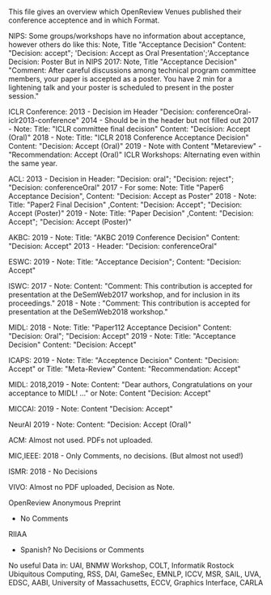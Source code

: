This file gives an overview which OpenReview Venues published their conference acceptence and in which Format.

NIPS:
Some groups/workshops have no information about acceptance, however others do like this:
Note, Title "Acceptance Decision"
Content: "Decision: accept"; 'Decision: Accept as Oral Presentation';'Acceptance Decision: Poster
But in NIPS 2017:
Note, Title "Acceptance Decision"
"Comment: After careful discussions among technical program committee members, your paper is accepted as a poster. You have 2 min for a lightening talk and your poster is scheduled to present in the poster session."

ICLR Conference:
2013 - Decision im Header "Decision: conferenceOral-iclr2013-conference"
2014 - Should be in the header but not filled out
2017 - Note: Title: "ICLR committee final decision" Content: "Decision: Accept (Oral)"
2018 - Note: Title: "ICLR 2018 Conference Acceptance Decision" Content: "Decision: Accept (Oral)"
2019 - Note with Content "Metareview" - "Recommendation: Accept (Oral)"
ICLR Workshops: Alternating even within the same year.

ACL:
2013 - Decision in Header: "Decision: oral"; "Decision: reject"; "Decision: conferenceOral"
2017 - For some:
Note: Title "Paper6 Acceptance Decision", Content: "Decision: Accept as Poster"
2018 - Note: Title: "Paper2 Final Decision" ,Content: "Decision: Accept"; "Decision: Accept (Poster)"
2019 - Note: Title: "Paper Decision" ,Content: "Decision: Accept"; "Decision: Accept (Poster)"

AKBC:
2019 - Note: Title: "AKBC 2019 Conference Decision" Content: "Decision: Accept"
2013 - Header: "Decision: conferenceOral"

ESWC:
2019 - Note: Title: "Acceptance Decision"; Content: "Decision: Accept"

ISWC:
2017 - Note: Content: "Comment: This contribution is accepted for presentation at the DeSemWeb2017 workshop, and for inclusion in its proceedings."
2018 - Note : "Comment: This contribution is accepted for presentation at the DeSemWeb2018 workshop."

MIDL:
2018 - Note: Title: "Paper112 Acceptance Decision" Content: "Decision: Oral"; "Decision: Accept"
2019 - Note: Title: "Acceptance Decision" Content: "Decision: Accept"

ICAPS:
2019 - Note: Title: "Acceptence Decision" Content: "Decision: Accept"
or Title: "Meta-Review" Content: "Recommendation: Accept"

MIDL:
2018,2019 - Note: Content: "Dear authors, Congratulations on your acceptance to MIDL! ..."
or Note: Content "Decision: Accept"

MICCAI:
2019 - Note: Content "Decision: Accept"

NeurAI
2019 - Note: Content: "Decision: Accept (Oral)"

ACM:
Almost not used. PDFs not uploaded.

MIC,IEEE:
2018 - Only Comments, no decisions. (But almost not used!)

ISMR:
2018 - No Decisions

VIVO:
Almost no PDF uploaded, Decision as Note.

OpenReview Anonymous Preprint
- No Comments

RIIAA
- Spanish? No Decisions or Comments

No useful Data in:
UAI, BNMW Workshop, COLT, Informatik Rostock Ubiquitous Computing, RSS, DAI, GameSec, EMNLP, ICCV, MSR, SAIL, UVA, EDSC, AABI, University of Massachusetts, ECCV, Graphics Interface, CARLA